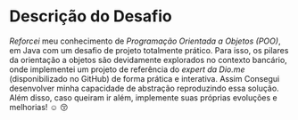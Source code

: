 # Descrição do Desafio
*Reforcei* meu conhecimento de _Programação Orientada a Objetos (POO)_, em Java com um desafio de projeto totalmente prático. Para isso, os pilares da orientação a objetos são devidamente explorados no contexto bancário, onde implementei um projeto de referência do _expert da Dio.me_ (disponibilizado no GitHub) de forma prática e interativa. Assim Consegui desenvolver minha capacidade de abstração reproduzindo essa solução. Além disso, caso queiram ir além, implemente suas próprias evoluções e melhorias! :relaxed: :kissing_closed_eyes:
